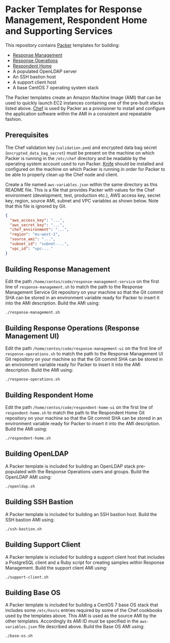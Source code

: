 # Packer Templates for Response Management, Respondent Home and Supporting Services
This repository contains [Packer](https://www.packer.io/) templates for building:

* [Response Management](https://github.com/ONSdigital/response-management-service)
* [Response Operations](https://github.com/ONSdigital/response-management-ui)
* [Respondent Home](https://github.com/ONSdigital/respondent-home-ui)
* A populated OpenLDAP server
* An SSH bastion host
* A support client host
* A base CentOS 7 operating system stack

The Packer templates create an Amazon Machine Image (AMI) that can be used to quickly launch EC2 instances containing one of the pre-built stacks listed above. [Chef](https://chef.io/) is used by Packer as a provisioner to install and configure the application software within the AMI in a consistent and repeatable fashion.

## Prerequisites
The Chef validation key (`validation.pem`) and encrypted data bag secret (`encrypted_data_bag_secret`) must be present on the machine on which Packer is running in the `/etc/chef` directory and be readable by the operating system account used to run Packer. [Knife](https://docs.chef.io/knife.html) should be installed and configured on the machine on which Packer is running in order for Packer to be able to properly clean up the Chef node and client.

Create a file named `aws-variables.json` within the same directory as this README file. This is a file that provides Packer with values for the Chef environment (development, test, production etc.), AWS access key, secret key, region, source AMI, subnet and VPC variables as shown below. Note that this file is ignored by Git.

```json
{
  "aws_access_key": "...",
  "aws_secret_key": "...",
  "chef_environment": "...",
  "region": "eu-west-1",
  "source_ami": "...",
  "subnet_id": "subnet-...",
  "vpc_id": "vpc-..."
}
```

## Building Response Management
Edit the path `/home/centos/code/response-management-service` on the first line of `response-management.sh` to match the path to the Response Management Service Git repository on your machine so that the Git commit SHA can be stored in an environment variable ready for Packer to insert it into the AMI description. Build the AMI using:

  `./response-management.sh`

## Building Response Operations (Response Management UI)
Edit the path `/home/centos/code/response-management-ui` on the first line of `response-operations.sh` to match the path to the Response Management UI Git repository on your machine so that the Git commit SHA can be stored in an environment variable ready for Packer to insert it into the AMI description. Build the AMI using:

  `./response-operations.sh`

## Building Respondent Home
Edit the path `/home/centos/code/respondent-home-ui` on the first line of `respondent-home.sh` to match the path to the Respondent Home Git repository on your machine so that the Git commit SHA can be stored in an environment variable ready for Packer to insert it into the AMI description. Build the AMI using:

  `./respondent-home.sh`

## Building OpenLDAP
A Packer template is included for building an OpenLDAP stack pre-populated with the Response Operations users and groups. Build the OpenLDAP AMI using:

  `./openldap.sh`

## Building SSH Bastion
A Packer template is included for building an SSH bastion host. Build the SSH bastion AMI using:

  `./ssh-bastion.sh`

## Building Support Client
A Packer template is included for building a support client host that includes a PostgreSQL client and a Ruby script for creating samples within Response Management. Build the support client AMI using:

  `./support-client.sh`

## Building Base OS
A Packer template is included for building a CentOS 7 base OS stack that includes some `/etc/hosts` entries required by some of the Chef cookbooks used by the templates above. This AMI is used as the source AMI by the other templates. Accordingly its AMI ID must be specified in the `aws-variables.json` file described above. Build the Base OS AMI using:

  `./base-os.sh`
